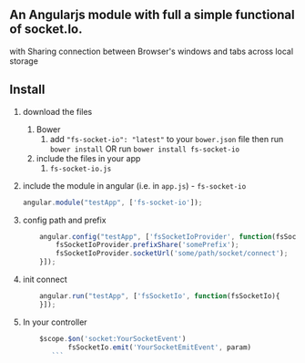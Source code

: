 ## An Angularjs module with full a simple functional of socket.Io.
with Sharing connection between Browser's windows and tabs across local storage


## Install
1. download the files
	1. Bower
		1. add `"fs-socket-io": "latest"` to your `bower.json` file then run `bower install` OR run `bower install fs-socket-io`
    2. include the files in your app
	    1. `fs-socket-io.js`

2. include the module in angular (i.e. in `app.js`) - `fs-socket-io`
	```javascript
	angular.module("testApp", ['fs-socket-io']);
	```
3. config path and prefix	
    ```javascript
    	angular.config("testApp", ['fsSocketIoProvider', function(fsSocketIoProvider){
    	    fsSocketIoProvider.prefixShare('somePrefix');
    	    fsSocketIoProvider.socketUrl('some/path/socket/connect');
    	}]);
    ```
    
4. init connect
    ```javascript
        angular.run("testApp", ['fsSocketIo', function(fsSocketIo){
        }]);
    ```
5. In your controller
    ```javascript
        $scope.$on('socket:YourSocketEvent')
               fsSocketIo.emit('YourSocketEmitEvent', param)
           ```